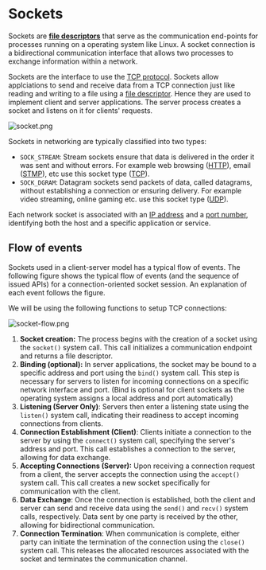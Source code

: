 # Sockets

Sockets are **[file descriptors](https://en.wikipedia.org/wiki/File_descriptor)** that serve as the communication end-points for processes running on a operating system like Linux. A socket connection is a bidirectional communication interface that allows two processes to exchange information within a network.

Sockets are the interface to use the [TCP protocol](https://en.wikipedia.org/wiki/Transmission_Control_Protocol). Sockets allow applciations to send and receive data from a TCP connection just like reading and writing to a file using a [file descriptor](https://en.wikipedia.org/wiki/File_descriptor). Hence they are used to implement client and server applications. The server process creates a socket and listens on it for clients' requests.

![socket.png](/assets/phase-0-overview/socket.png)

Sockets in networking are typically classified into two types:

- `SOCK_STREAM`: Stream sockets ensure that data is delivered in the order it was sent and without errors. For example web browsing ([HTTP](https://en.wikipedia.org/wiki/HTTP)), email ([STMP](https://en.wikipedia.org/wiki/Simple_Mail_Transfer_Protocol)), etc use this socket type ([TCP](https://en.wikipedia.org/wiki/Transmission_Control_Protocol)).
- `SOCK_DGRAM`: Datagram sockets send packets of data, called datagrams, without establishing a connection or ensuring delivery. For example video streaming, online gaming etc. use this socket type ([UDP](https://en.wikipedia.org/wiki/User_Datagram_Protocol)).

Each network socket is associated with an [IP address](https://en.wikipedia.org/wiki/IP_address) and a [port number](<https://en.wikipedia.org/wiki/Port_(computer_networking)>), identifying both the host and a specific application or service.

## Flow of events

Sockets used in a client-server model has a typical flow of events. The following figure shows the typical flow of events (and the sequence of issued APIs) for a connection-oriented socket session. An explanation of each event follows the figure.

We will be using the following functions to setup TCP connections:

![socket-flow.png](/assets/resources/flow-of-events.png)

1. **Socket creation:** The process begins with the creation of a socket using the `socket()` system call. This call initializes a communication endpoint and returns a file descriptor.
2. **Binding (optional):** In server applications, the socket may be bound to a specific address and port using the `bind()` system call. This step is necessary for servers to listen for incoming connections on a specific network interface and port. (Bind is optional for client sockets as the operating system assigns a local address and port automatically)
3. **Listening (Server Only)**: Servers then enter a listening state using the `listen()` system call, indicating their readiness to accept incoming connections from clients.
4. **Connection Establishment (Client)**: Clients initiate a connection to the server by using the `connect()` system call, specifying the server's address and port. This call establishes a connection to the server, allowing for data exchange.
5. **Accepting Connections (Server):** Upon receiving a connection request from a client, the server accepts the connection using the `accept()` system call. This call creates a new socket specifically for communication with the client.
6. **Data Exchange**: Once the connection is established, both the client and server can send and receive data using the `send()` and `recv()` system calls, respectively. Data sent by one party is received by the other, allowing for bidirectional communication.
7. **Connection Termination**: When communication is complete, either party can initiate the termination of the connection using the `close()` system call. This releases the allocated resources associated with the socket and terminates the communication channel.
